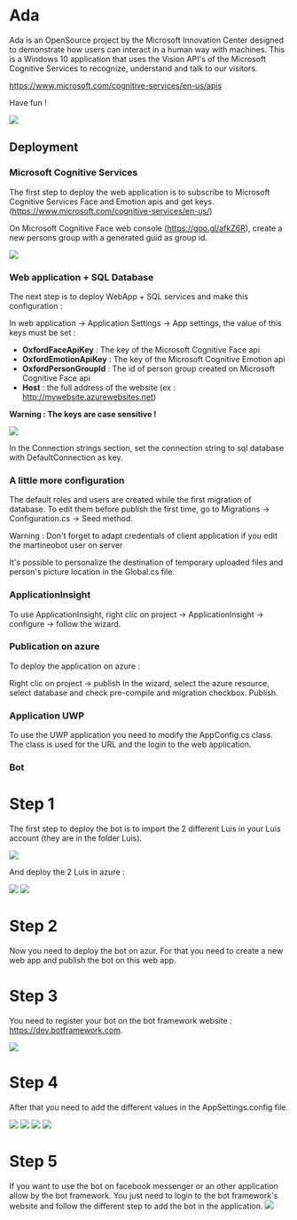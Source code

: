 # Ada

Ada is an OpenSource project by the Microsoft Innovation Center designed to demonstrate how users can interact in a human way with machines. This is a Windows 10 application that uses the Vision API's of the Microsoft Cognitive Services to recognize, understand and talk to our visitors.

https://www.microsoft.com/cognitive-services/en-us/apis

Have fun !

[![](/doc/assets/AdaHello.jpg)]()

## Deployment
### Microsoft Cognitive Services

The first step to deploy the web application is to subscribe to Microsoft Cognitive Services Face and Emotion apis and get keys.(https://www.microsoft.com/cognitive-services/en-us/)

On Microsoft Cognitive Face web console (https://goo.gl/afkZ6R), create a new persons group with a generated guid as group id.

[![](/doc/assets/PersonGroupId.png)]()

### Web application + SQL Database

The next step is to deploy WebApp + SQL services and make this configuration :

In web application → Application Settings → App settings, the value of this keys must be set :
* **OxfordFaceApiKey** : The key of the Microsoft Cognitive Face api
* **OxfordEmotionApiKey** : The key of the Microsoft Cognitive Emotion api
* **OxfordPersonGroupId** : The id of person group created on Microsoft Cognitive Face api
* **Host** : the full address of the website (ex : http://mywebsite.azurewebsites.net)

**Warning : The keys are case sensitive !**

[![](/doc/assets/KeyAzure.PNG)]()

In the Connection strings section, set the connection string to sql database with DefaultConnection as key.

### A little more configuration

The default roles and users are created while the first migration of database. To edit them before publish the first time, go to Migrations → Configuration.cs → Seed method.

Warning : Don't forget to adapt credentials of client application if you edit the martineobot user on server

It's possible to personalize the destination of temporary uploaded files and person's picture location in the Global.cs file.

### ApplicationInsight

To use ApplicationInsight, right clic on project → ApplicationInsight → configure → follow the wizard.

### Publication on azure

To deploy the application on azure :

Right clic on project → publish
In the wizard, select the azure resource, select database and check pre-compile and migration checkbox.
Publish.

### Application UWP

To use the UWP application you need to modify the AppConfig.cs class.
The class is used for the URL and the login to the web application.


### Bot

# Step 1

The first step to deploy the bot is to import the 2 different Luis in your Luis account (they are in the folder Luis).

[![](/doc/assets/ImportLuis.PNG)]()


And deploy the 2 Luis in azure : 

[![](/doc/assets/LuisAddKey.PNG)]()
[![](/doc/assets/LuisBuyAzure.PNG)]()


# Step 2

Now you need to deploy the bot on azur. For that you need to create a new web app and publish the bot on this web app.

# Step 3

You need to register your bot on the bot framework website : https://dev.botframework.com.

[![](/doc/assets/RegisterBot.PNG)]()

# Step 4

After that you need to add the different values in the AppSettings.config file.

[![](/doc/assets/AddFileConfig.PNG)]()
[![](/doc/assets/FileConfig.PNG)]()
[![](/doc/assets/IdLuis.PNG)]()
[![](/doc/assets/MicrosoftAppId.PNG)]()

# Step 5

If you want to use the bot on facebook messenger or an other application allow by the bot framework. You just need to login to
the bot framework's website and follow the different step to add the bot in the application.
[![](/doc/assets/Application.PNG)]()
